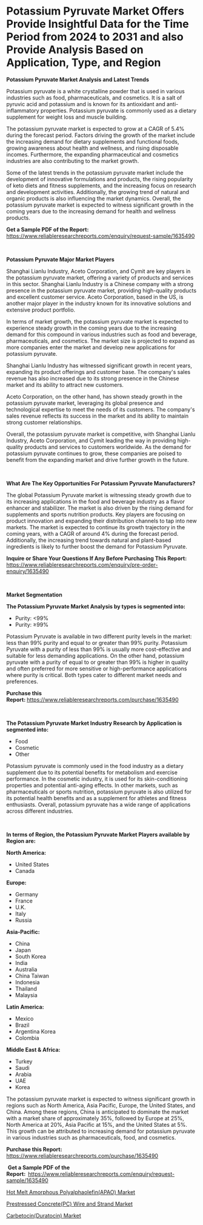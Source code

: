 <p><h1>Potassium Pyruvate Market Offers Provide Insightful Data for the Time Period from 2024 to 2031 and also Provide Analysis Based on Application, Type, and Region</h1></p><p><strong>Potassium Pyruvate Market Analysis and Latest Trends</strong></p>
<p><p>Potassium pyruvate is a white crystalline powder that is used in various industries such as food, pharmaceuticals, and cosmetics. It is a salt of pyruvic acid and potassium and is known for its antioxidant and anti-inflammatory properties. Potassium pyruvate is commonly used as a dietary supplement for weight loss and muscle building.</p><p>The potassium pyruvate market is expected to grow at a CAGR of 5.4% during the forecast period. Factors driving the growth of the market include the increasing demand for dietary supplements and functional foods, growing awareness about health and wellness, and rising disposable incomes. Furthermore, the expanding pharmaceutical and cosmetics industries are also contributing to the market growth.</p><p>Some of the latest trends in the potassium pyruvate market include the development of innovative formulations and products, the rising popularity of keto diets and fitness supplements, and the increasing focus on research and development activities. Additionally, the growing trend of natural and organic products is also influencing the market dynamics. Overall, the potassium pyruvate market is expected to witness significant growth in the coming years due to the increasing demand for health and wellness products.</p></p>
<p><strong>Get a Sample PDF of the Report:&nbsp;</strong> <a href="https://www.reliableresearchreports.com/enquiry/request-sample/1635490">https://www.reliableresearchreports.com/enquiry/request-sample/1635490</a></p>
<p>&nbsp;</p>
<p><strong>Potassium Pyruvate Major Market Players</strong></p>
<p><p>Shanghai Lianlu Industry, Aceto Corporation, and Cymit are key players in the potassium pyruvate market, offering a variety of products and services in this sector. Shanghai Lianlu Industry is a Chinese company with a strong presence in the potassium pyruvate market, providing high-quality products and excellent customer service. Aceto Corporation, based in the US, is another major player in the industry known for its innovative solutions and extensive product portfolio.</p><p>In terms of market growth, the potassium pyruvate market is expected to experience steady growth in the coming years due to the increasing demand for this compound in various industries such as food and beverage, pharmaceuticals, and cosmetics. The market size is projected to expand as more companies enter the market and develop new applications for potassium pyruvate.</p><p>Shanghai Lianlu Industry has witnessed significant growth in recent years, expanding its product offerings and customer base. The company's sales revenue has also increased due to its strong presence in the Chinese market and its ability to attract new customers.</p><p>Aceto Corporation, on the other hand, has shown steady growth in the potassium pyruvate market, leveraging its global presence and technological expertise to meet the needs of its customers. The company's sales revenue reflects its success in the market and its ability to maintain strong customer relationships.</p><p>Overall, the potassium pyruvate market is competitive, with Shanghai Lianlu Industry, Aceto Corporation, and Cymit leading the way in providing high-quality products and services to customers worldwide. As the demand for potassium pyruvate continues to grow, these companies are poised to benefit from the expanding market and drive further growth in the future.</p></p>
<p>&nbsp;</p>
<p><strong>What Are The Key Opportunities For Potassium Pyruvate Manufacturers?</strong></p>
<p><p>The global Potassium Pyruvate market is witnessing steady growth due to its increasing applications in the food and beverage industry as a flavor enhancer and stabilizer. The market is also driven by the rising demand for supplements and sports nutrition products. Key players are focusing on product innovation and expanding their distribution channels to tap into new markets. The market is expected to continue its growth trajectory in the coming years, with a CAGR of around 4% during the forecast period. Additionally, the increasing trend towards natural and plant-based ingredients is likely to further boost the demand for Potassium Pyruvate.</p></p>
<p><strong>Inquire or Share Your Questions If Any Before Purchasing This Report:</strong> <a href="https://www.reliableresearchreports.com/enquiry/pre-order-enquiry/1635490">https://www.reliableresearchreports.com/enquiry/pre-order-enquiry/1635490</a></p>
<p>&nbsp;</p>
<p><strong>Market Segmentation</strong></p>
<p><strong>The Potassium Pyruvate Market Analysis by types is segmented into:</strong></p>
<p><ul><li>Purity: <99%</li><li>Purity: ≥99%</li></ul></p>
<p><p>Potassium Pyruvate is available in two different purity levels in the market: less than 99% purity and equal to or greater than 99% purity. Potassium Pyruvate with a purity of less than 99% is usually more cost-effective and suitable for less demanding applications. On the other hand, potassium pyruvate with a purity of equal to or greater than 99% is higher in quality and often preferred for more sensitive or high-performance applications where purity is critical. Both types cater to different market needs and preferences.</p></p>
<p><strong>Purchase this Report:&nbsp;</strong><a href="https://www.reliableresearchreports.com/purchase/1635490">https://www.reliableresearchreports.com/purchase/1635490</a></p>
<p>&nbsp;</p>
<p><strong>The Potassium Pyruvate Market Industry Research by Application is segmented into:</strong></p>
<p><ul><li>Food</li><li>Cosmetic</li><li>Other</li></ul></p>
<p><p>Potassium pyruvate is commonly used in the food industry as a dietary supplement due to its potential benefits for metabolism and exercise performance. In the cosmetic industry, it is used for its skin-conditioning properties and potential anti-aging effects. In other markets, such as pharmaceuticals or sports nutrition, potassium pyruvate is also utilized for its potential health benefits and as a supplement for athletes and fitness enthusiasts. Overall, potassium pyruvate has a wide range of applications across different industries.</p></p>
<p>&nbsp;</p>
<p><strong>In terms of Region, the Potassium Pyruvate Market Players available by Region are:</strong></p>
<p>
    <p> <strong> North America: </strong>
        <ul>
            <li>United States</li>
            <li>Canada</li>
        </ul>
        </p> 
    <p> <strong> Europe: </strong>
        <ul>
            <li>Germany</li>
            <li>France</li>
            <li>U.K.</li>
            <li>Italy</li>
            <li>Russia</li>
        </ul>
        </p> 
    <p> <strong> Asia-Pacific: </strong>
        <ul>
            <li>China</li>
            <li>Japan</li>
            <li>South Korea</li>
            <li>India</li>
            <li>Australia</li>
            <li>China Taiwan</li>
            <li>Indonesia</li>
            <li>Thailand</li>
            <li>Malaysia</li>
        </ul>
        </p> 
    <p> <strong> Latin America: </strong>
        <ul>
            <li>Mexico</li>
            <li>Brazil</li>
            <li>Argentina Korea</li>
            <li>Colombia</li>
        </ul>
        </p> 
    <p> <strong> Middle East & Africa: </strong>
        <ul>
            <li>Turkey</li>
            <li>Saudi</li>
            <li>Arabia</li>
            <li>UAE</li>
            <li>Korea</li>
        </ul>
    </p>
    </p>
<p><p>The potassium pyruvate market is expected to witness significant growth in regions such as North America, Asia Pacific, Europe, the United States, and China. Among these regions, China is anticipated to dominate the market with a market share of approximately 35%, followed by Europe at 25%, North America at 20%, Asia Pacific at 15%, and the United States at 5%. This growth can be attributed to increasing demand for potassium pyruvate in various industries such as pharmaceuticals, food, and cosmetics.</p></p>
<p><strong>Purchase this Report: </strong><a href="https://www.reliableresearchreports.com/purchase/1635490">https://www.reliableresearchreports.com/purchase/1635490</a></p>
<p>&nbsp;<strong>Get a Sample PDF of the Report:&nbsp;&nbsp;</strong><a href="https://www.reliableresearchreports.com/enquiry/request-sample/1635490">https://www.reliableresearchreports.com/enquiry/request-sample/1635490</a></p>
<p><strong></strong></p>
<p><p><a href="https://view.publitas.com/reportprime-1/hot-melt-amorphous-polyalphaolefin-apao-market-research-report-reveals-the-latest-trends-and-opportunities-of-this-market-for-period-from-2023-2030/">Hot Melt Amorphous Polyalphaolefin(APAO) Market</a></p><p><a href="https://view.publitas.com/reportprime-1/prestressed-concrete-pc-wire-and-strand-market-size-focuses-on-market-dynamics-in-depth-analysis-and-future-projections-of-its-market-forecasted-for-period-from-2023-to-2030/">Prestressed Concrete(PC) Wire and Strand Market</a></p><p><a href="https://view.publitas.com/reportprime-1/carbetocin-duratocin-market-research-report-reveals-the-latest-trends-and-opportunities-of-this-market-for-period-from-2023-2030/">Carbetocin(Duratocin) Market</a></p></p>